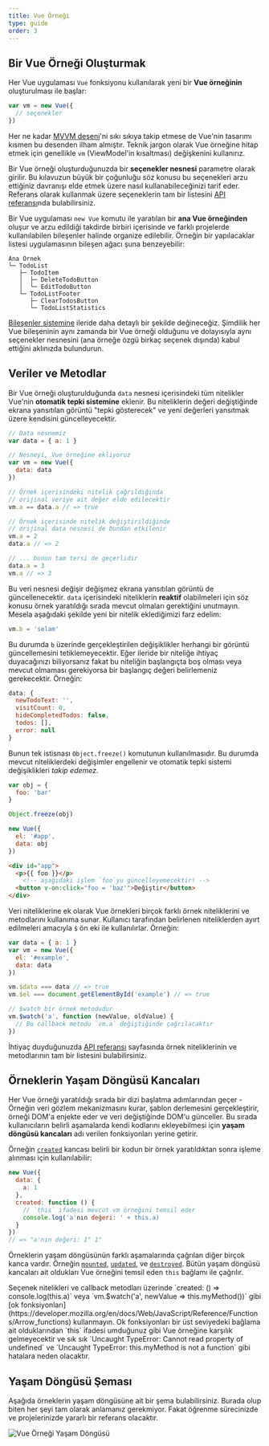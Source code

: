 ```yaml
---
title: Vue Örneği
type: guide
order: 3
---
```


## Bir Vue Örneği Oluşturmak

Her Vue uygulaması `Vue` fonksiyonu kullanılarak yeni bir **Vue örneğinin** oluşturulması ile başlar:

```js
var vm = new Vue({
  // seçenekler
})
```

Her ne kadar [MVVM deseni](https://en.wikipedia.org/wiki/Model_View_ViewModel)'ni sıkı sıkıya takip etmese de Vue'nin tasarımı kısmen bu desenden ilham almıştır. Teknik jargon olarak Vue örneğine hitap etmek için genellikle `vm` (ViewModel'in kısaltması) değişkenini kullanırız.

Bir Vue örneği oluşturduğunuzda bir **seçenekler nesnesi** parametre olarak girilir. Bu kılavuzun büyük bir çoğunluğu söz konusu bu seçenekleri arzu ettiğiniz davranışı elde etmek üzere nasıl kullanabileceğinizi tarif eder. Referans olarak kullanmak üzere seçeneklerin tam bir listesini [API referansı](../api/#Options-Data)nda bulabilirsiniz.

Bir Vue uygulaması `new Vue` komutu ile yaratılan bir **ana Vue örneğinden** oluşur ve arzu edildiği takdirde birbiri içerisinde ve farklı projelerde kullanılabilen bileşenler halinde organize edilebilir. Örneğin bir yapılacaklar listesi uygulamasının bileşen ağacı şuna benzeyebilir:

```
Ana Örnek
└─ TodoList
   ├─ TodoItem
   │  ├─ DeleteTodoButton
   │  └─ EditTodoButton
   └─ TodoListFooter
      ├─ ClearTodosButton
      └─ TodoListStatistics
```

[Bileşenler sistemine](components.html) ileride daha detaylı bir şekilde değineceğiz. Şimdilik her Vue bileşeninin aynı zamanda bir Vue örneği olduğunu ve dolayısıyla aynı seçenekler nesnesini (ana örneğe özgü birkaç seçenek dışında) kabul ettiğini aklınızda bulundurun.

## Veriler ve Metodlar

Bir Vue örneği oluşturulduğunda `data` nesnesi içerisindeki tüm nitelikler Vue'nin **otomatik tepki sistemine** eklenir. Bu niteliklerin değeri değiştiğinde ekrana yansıtılan görüntü "tepki gösterecek" ve yeni değerleri yansıtmak üzere kendisini güncelleyecektir.  

```js
// Data nesnemiz
var data = { a: 1 }

// Nesneyi, Vue örneğine ekliyoruz 
var vm = new Vue({
  data: data
})

// Örnek içerisindeki nitelik çağrıldığında
// orijinal veriye ait değer elde edilecektir
vm.a == data.a // => true

// Örnek içerisinde nitelik değiştirildiğinde
// orijinal data nesnesi de bundan etkilenir
vm.a = 2
data.a // => 2

// ... bunun tam tersi de geçerlidir
data.a = 3
vm.a // => 3
```

Bu veri nesnesi değişir değişmez ekrana yansıtılan görüntü de güncellenecektir. `data` içerisindeki niteliklerin **reaktif** olabilmeleri için söz konusu örnek yaratıldığı sırada mevcut olmaları gerektiğini unutmayın. Mesela aşağıdaki şekilde yeni bir nitelik eklediğimizi farz edelim:

```js
vm.b = 'selam'
```

Bu durumda `b` üzerinde gerçekleştirilen değişiklikler herhangi bir görüntü güncellemesini tetiklemeyecektir. Eğer ileride bir niteliğe ihtiyaç duyacağınızı biliyorsanız fakat bu niteliğin başlangıçta boş olması veya mevcut olmaması gerekiyorsa bir başlangıç değeri belirlemeniz gerekecektir. Örneğin:

```js
data: {
  newTodoText: '',
  visitCount: 0,
  hideCompletedTodos: false,
  todos: [],
  error: null
}
```

Bunun tek istisnası `Object.freeze()` komutunun kullanılmasıdır. Bu durumda mevcut niteliklerdeki değişimler engellenir ve otomatik tepki sistemi değişiklikleri _takip edemez_.

```js
var obj = {
  foo: 'bar'
}

Object.freeze(obj)

new Vue({
  el: '#app',
  data: obj
})
```

```html
<div id="app">
  <p>{{ foo }}</p>
    <!-- aşağıdaki işlem `foo`yu güncelleyemecektir! -->
  <button v-on:click="foo = 'baz'">Değiştir</button>
</div>
```

Veri niteliklerine ek olarak Vue örnekleri birçok farklı örnek niteliklerini ve metodlarını kullanıma sunar. Kullanıcı tarafından belirlenen niteliklerden ayırt edilmeleri amacıyla `$` ön eki ile kullanılırlar. Örneğin:

```js
var data = { a: 1 }
var vm = new Vue({
  el: '#example',
  data: data
})

vm.$data === data // => true
vm.$el === document.getElementById('example') // => true

// $watch bir örnek metodudur
vm.$watch('a', function (newValue, oldValue) {
  // Bu callback metodu `vm.a` değiştiğinde çağrılacaktır
})
```

İhtiyaç duyduğunuzda [API referansı](../api/#Instance-Properties) sayfasında örnek niteliklerinin ve metodlarının tam bir listesini bulabilirsiniz.

## Örneklerin Yaşam Döngüsü Kancaları  

Her Vue örneği yaratıldığı sırada bir dizi başlatma adımlarından geçer - Örneğin veri gözlem mekanizmasını kurar, şablon derlemesini gerçekleştirir, örneği DOM'a enjekte eder ve veri değiştiğinde DOM'u günceller. Bu sırada kullanıcıların belirli aşamalarda kendi kodlarını ekleyebilmesi için **yaşam döngüsü kancaları** adı verilen fonksiyonları yerine getirir.

Örneğin [`created`](../api/#created) kancası belirli bir kodun bir örnek yaratıldıktan sonra işleme alınması için kullanılabilir:

```js
new Vue({
  data: {
    a: 1
  },
  created: function () {
    // `this` ıfadesi mevcut vm örneğini temsil eder
    console.log('a'nın değeri: ' + this.a)
  }
})
// => "a'nın değeri: 1" 1"
```

Örneklerin yaşam döngüsünün farklı aşamalarında çağrılan diğer birçok kanca vardır. Örneğin [`mounted`](../api/#mounted), [`updated`](../api/#updated), ve [`destroyed`](../api/#destroyed). Bütün yaşam döngüsü kancaları ait oldukları Vue örneğini temsil eden `this` bağlamı ile çağrılır.

<p class="tip">Seçenek nitelikleri ve callback metodları üzerinde `created: () => console.log(this.a)` veya `vm.$watch('a', newValue => this.myMethod())` gibi [ok fonksiyonları](https://developer.mozilla.org/en/docs/Web/JavaScript/Reference/Functions/Arrow_functions) kullanmayın. Ok fonksiyonları bir üst seviyedeki bağlama ait olduklarından `this` ifadesi umduğunuz gibi Vue örneğine karşılık gelmeyecektir ve sık sık `Uncaught TypeError: Cannot read property of undefined` ve `Uncaught TypeError: this.myMethod is not a function` gibi hatalara neden olacaktır.</p>  

## Yaşam Döngüsü Şeması

Aşağıda örneklerin yaşam döngüsüne ait bir şema bulabilirsiniz. Burada olup biten her şeyi tam olarak anlamanız gerekmiyor. Fakat öğrenme sürecinizde ve projelerinizde yararlı bir referans olacaktır.

![Vue Örneği Yaşam Döngüsü](/images/lifecycle.png)
